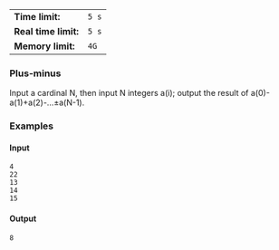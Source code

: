 |                      |       |
|----------------------|-------|
| **Time limit:**      | `5 s` |
| **Real time limit:** | `5 s` |
| **Memory limit:**    | `4G`  |


### Plus-minus

Input a cardinal N, then input N integers a(i); output the result of a(0)-a(1)+a(2)-…±a(N-1).

### Examples

#### Input

    
    
    4
    22
    13
    14
    15

#### Output

    
    
    8


